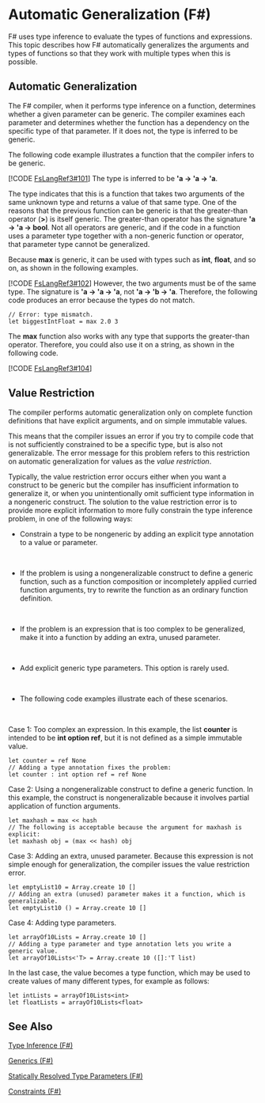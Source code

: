 # Automatic Generalization (F#)

F# uses type inference to evaluate the types of functions and expressions. This topic describes how F# automatically generalizes the arguments and types of functions so that they work with multiple types when this is possible.


## Automatic Generalization
The F# compiler, when it performs type inference on a function, determines whether a given parameter can be generic. The compiler examines each parameter and determines whether the function has a dependency on the specific type of that parameter. If it does not, the type is inferred to be generic.

The following code example illustrates a function that the compiler infers to be generic.

[!CODE [FsLangRef3#101](../CodeSnippet/VS_Snippets_Fsharp/fslangref3/FSharp/fs/autogeneral.fs#101)]
    The type is inferred to be **'a -&gt; 'a -&gt; 'a**.

The type indicates that this is a function that takes two arguments of the same unknown type and returns a value of that same type. One of the reasons that the previous function can be generic is that the greater-than operator (**&gt;**) is itself generic. The greater-than operator has the signature **'a -&gt; 'a -&gt; bool**. Not all operators are generic, and if the code in a function uses a parameter type together with a non-generic function or operator, that parameter type cannot be generalized.

Because **max** is generic, it can be used with types such as **int**, **float**, and so on, as shown in the following examples.

[!CODE [FsLangRef3#102](../CodeSnippet/VS_Snippets_Fsharp/fslangref3/FSharp/fs/autogeneral.fs#102)]
    However, the two arguments must be of the same type. The signature is **'a -&gt; 'a -&gt; 'a**, not **'a -&gt; 'b -&gt; 'a**. Therefore, the following code produces an error because the types do not match.


```f#
// Error: type mismatch.
let biggestIntFloat = max 2.0 3
```
The **max** function also works with any type that supports the greater-than operator. Therefore, you could also use it on a string, as shown in the following code.

[!CODE [FsLangRef3#104](../CodeSnippet/VS_Snippets_Fsharp/fslangref3/FSharp/fs/autogeneral.fs#104)]
    
## Value Restriction
The compiler performs automatic generalization only on complete function definitions that have explicit arguments, and on simple immutable values.

This means that the compiler issues an error if you try to compile code that is not sufficiently constrained to be a specific type, but is also not generalizable. The error message for this problem refers to this restriction on automatic generalization for values as the *value restriction*.

Typically, the value restriction error occurs either when you want a construct to be generic but the compiler has insufficient information to generalize it, or when you unintentionally omit sufficient type information in a nongeneric construct. The solution to the value restriction error is to provide more explicit information to more fully constrain the type inference problem, in one of the following ways:


- Constrain a type to be nongeneric by adding an explicit type annotation to a value or parameter.
<br />

- If the problem is using a nongeneralizable construct to define a generic function, such as a function composition or incompletely applied curried function arguments, try to rewrite the function as an ordinary function definition.
<br />

- If the problem is an expression that is too complex to be generalized, make it into a function by adding an extra, unused parameter.
<br />

- Add explicit generic type parameters. This option is rarely used.
<br />

- The following code examples illustrate each of these scenarios.
<br />

Case 1: Too complex an expression. In this example, the list **counter** is intended to be **int option ref**, but it is not defined as a simple immutable value.


```f#
let counter = ref None
// Adding a type annotation fixes the problem:
let counter : int option ref = ref None
```
Case 2: Using a nongeneralizable construct to define a generic function. In this example, the construct is nongeneralizable because it involves partial application of function arguments.


```f#
let maxhash = max << hash
// The following is acceptable because the argument for maxhash is explicit:
let maxhash obj = (max << hash) obj
```
Case 3: Adding an extra, unused parameter. Because this expression is not simple enough for generalization, the compiler issues the value restriction error.


```f#
let emptyList10 = Array.create 10 []
// Adding an extra (unused) parameter makes it a function, which is generalizable.
let emptyList10 () = Array.create 10 []
```
Case 4: Adding type parameters.


```f#
let arrayOf10Lists = Array.create 10 []
// Adding a type parameter and type annotation lets you write a generic value.
let arrayOf10Lists<'T> = Array.create 10 ([]:'T list)
```
In the last case, the value becomes a type function, which may be used to create values of many different types, for example as follows:


```
let intLists = arrayOf10Lists<int>
let floatLists = arrayOf10Lists<float>
```

## See Also
[Type Inference &#40;F&#35;&#41;](Type+Inference+28%F%2329%.md)

[Generics &#40;F&#35;&#41;](Generics+28%F%2329%.md)

[Statically Resolved Type Parameters &#40;F&#35;&#41;](Statically+Resolved+Type+Parameters+28%F%2329%.md)

[Constraints &#40;F&#35;&#41;](Constraints+28%F%2329%.md)

